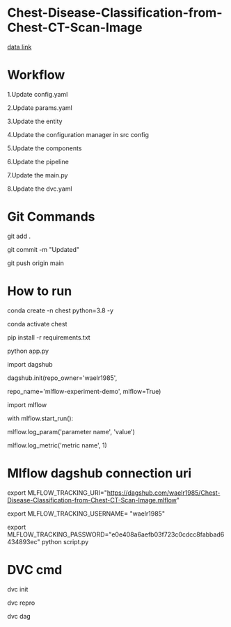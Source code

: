 # Chest-Disease-Classification-from-Chest-CT-Scan-Image
[data link](https://drive.google.com/file/d/1WY8X8l1PowuaDQLzZR2MrAk-LybCZMP7/view?usp=drive_link)

# Workflow

1.Update config.yaml

2.Update params.yaml

3.Update the entity

4.Update the configuration manager in src config

5.Update the components

6.Update the pipeline

7.Update the main.py

8.Update the dvc.yaml


# Git Commands
git add .

git commit -m "Updated"

git push origin main

# How to run

conda create -n chest python=3.8 -y

conda activate chest

pip install -r requirements.txt

python app.py


import dagshub

dagshub.init(repo_owner='waelr1985', 

repo_name='mlflow-experiment-demo', mlflow=True)

import mlflow

with mlflow.start_run():

  mlflow.log_param('parameter name', 'value')
  
  mlflow.log_metric('metric name', 1)

# Mlflow dagshub connection uri
export MLFLOW_TRACKING_URI="https://dagshub.com/waelr1985/Chest-Disease-Classification-from-Chest-CT-Scan-Image.mlflow"

export MLFLOW_TRACKING_USERNAME= "waelr1985"

export MLFLOW_TRACKING_PASSWORD="e0e408a6aefb03f723c0cdcc8fabbad6434893ec"
python script.py


# DVC cmd

dvc init

dvc repro

dvc dag